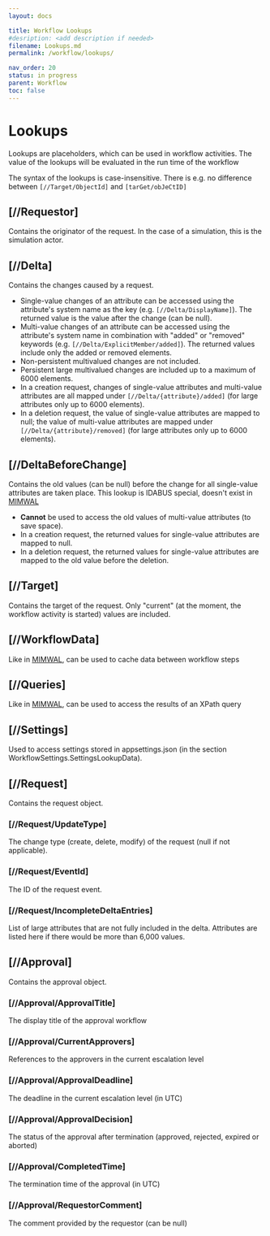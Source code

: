 ```yaml
---
layout: docs

title: Workflow Lookups
#desription: <add description if needed>
filename: Lookups.md
permalink: /workflow/lookups/

nav_order: 20
status: in progress
parent: Workflow
toc: false
---
```



# Lookups
Lookups are placeholders, which can be used in workflow activities. The value of the lookups will be evaluated in the run time of the workflow

The syntax of the lookups is case-insensitive. There is e.g. no difference between ```[//Target/ObjectId]``` and ```[tarGet/obJeCtID]```

## [//Requestor]
Contains the originator of the request. In the case of a simulation, this is the simulation actor.

## [//Delta]
Contains the changes caused by a request.
- Single-value changes of an attribute can be accessed using the attribute's system name as the key (e.g. ```[//Delta/DisplayName]```). The returned value is the value after the change (can be null).
- Multi-value changes of an attribute can be accessed using the attribute's system name in combination with "added" or "removed" keywords (e.g. ```[//Delta/ExplicitMember/added]```). The returned values include only the added or removed elements.
- Non-persistent multivalued changes are not included.
- Persistent large multivalued changes are included up to a maximum of 6000 elements.
- In a creation request, changes of single-value attributes and multi-value attributes are all mapped under ```[//Delta/{attribute}/added]``` (for large attributes only up to 6000 elements).
- In a deletion request, the value of single-value attributes are mapped to null; the value of multi-value attributes are mapped under ```[//Delta/{attribute}/removed]``` (for large attributes only up to 6000 elements).

## [//DeltaBeforeChange]
Contains the old values (can be null) before the change for all single-value attributes are taken place.
This lookup is IDABUS special, doesn't exist in [MIMWAL](https://microsoft.github.io/MIMWAL)
- **Cannot** be used to access the old values of multi-value attributes (to save space).
- In a creation request, the returned values for single-value attributes are mapped to null.
- In a deletion request, the returned values for single-value attributes are mapped to the old value before the deletion.

## [//Target]
Contains the target of the request. Only "current" (at the moment, the workflow activity is started) values are included.

## [//WorkflowData]
Like in [MIMWAL](https://microsoft.github.io/MIMWAL), can be used to cache data between workflow steps

## [//Queries]
Like in [MIMWAL](https://microsoft.github.io/MIMWAL), can be used to access the results of an XPath query

## [//Settings]
Used to access settings stored in appsettings.json (in the section WorkflowSettings.SettingsLookupData).

## [//Request]
Contains the request object.

### [//Request/UpdateType]
The change type (create, delete, modify) of the request (null if not applicable).

### [//Request/EventId]
The ID of the request event.

### [//Request/IncompleteDeltaEntries]
List of large attributes that are not fully included in the delta. Attributes are listed here if there would be more than 6,000 values.

## [//Approval]
Contains the approval object.

### [//Approval/ApprovalTitle]
The display title of the approval workflow

### [//Approval/CurrentApprovers]
References to the approvers in the current escalation level

### [//Approval/ApprovalDeadline]
The deadline in the current escalation level (in UTC)

### [//Approval/ApprovalDecision]
The status of the approval after termination (approved, rejected, expired or aborted)

### [//Approval/CompletedTime]
The termination time of the approval (in UTC)

### [//Approval/RequestorComment]
The comment provided by the requestor (can be null)
